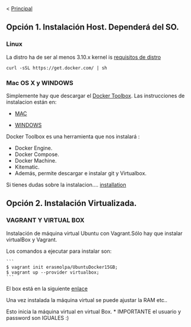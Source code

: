 <  [Principal](https://github.com/erasmolpa/dockerLab/blob/master/Principal.md)

## Opción 1. Instalación Host. Dependerá del SO.

### Linux

La distro ha de ser  al menos 3.10.x kernel is [requisitos de distro](https://docs.docker.com/installation/binaries/#check-kernel-dependencies)

```
curl -sSL https://get.docker.com/ | sh
```

### Mac OS X y WINDOWS 

Simplemente hay que descargar el [Docker Toolbox](https://www.docker.com/products/docker-toolbox). Las instrucciones de instalacion están en: 

* [MAC](https://docs.docker.com/installation/mac/)

* [WINDOWS](https://docs.docker.com/engine/installation/windows/)


Docker Toolbox es una herramienta que nos instalará :

* Docker Engine.
* Docker Compose.
* Docker Machine.
* Kitematic.
* Además, permite descargar e instalar git y Virtualbox.

Si tienes dudas sobre la instalacion.... [installation](https://docs.docker.com/installation/)

## Opción 2. Instalación Virtualizada.

### VAGRANT Y VIRTUAL BOX

   Instalación de máquina virtual Ubuntu con Vagrant.Sólo hay que instalar virtualBox y Vagrant.
   
   Los comandos a ejecutar para instalar son:
    
    ```
    $ vagrant init erasmolpa/UbuntuDocker15GB;
    $ vagrant up --provider virtualbox;
    ```
   El box está en la siguiente [enlace](https://atlas.hashicorp.com/erasmolpa/boxes/UbuntuDocker15GB)
   
   Una vez instalada la máquina virtual se puede ajustar la RAM etc..
   
   Esto inicia la máquina virtual en virtual Box.
     * IMPORTANTE el usuario y password son IGUALES :) 
